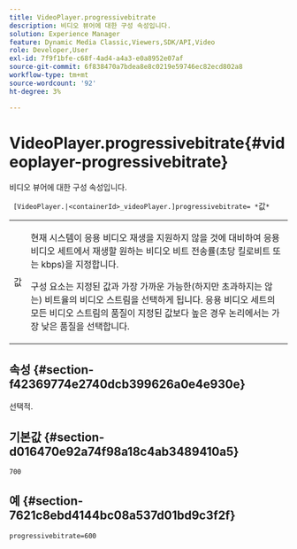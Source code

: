 ```yaml
---
title: VideoPlayer.progressivebitrate
description: 비디오 뷰어에 대한 구성 속성입니다.
solution: Experience Manager
feature: Dynamic Media Classic,Viewers,SDK/API,Video
role: Developer,User
exl-id: 7f9f1bfe-c68f-4ad4-a4a3-e0a8952e07af
source-git-commit: 6f838470a7bdea8e8c0219e59746ec82ecd802a8
workflow-type: tm+mt
source-wordcount: '92'
ht-degree: 3%

---
```


# VideoPlayer.progressivebitrate{#videoplayer-progressivebitrate}

비디오 뷰어에 대한 구성 속성입니다.

` [VideoPlayer.|<containerId>_videoPlayer.]progressivebitrate= *`값`*`

<table id="table_C616483932C2482CA9794DDD7313FD7C"> 
 <tbody> 
  <tr> 
   <td colname="col1"> <p> <span class="codeph"> 값</span> </p> </td> 
   <td colname="col2"> <p> 현재 시스템이 응용 비디오 재생을 지원하지 않을 것에 대비하여 응용 비디오 세트에서 재생할 원하는 비디오 비트 전송률(초당 킬로비트 또는 kbps)을 지정합니다. </p> <p>구성 요소는 지정된 값과 가장 가까운 가능한(하지만 초과하지는 않는) 비트율의 비디오 스트림을 선택하게 됩니다. 응용 비디오 세트의 모든 비디오 스트림의 품질이 지정된 값보다 높은 경우 논리에서는 가장 낮은 품질을 선택합니다. </p> </td> 
  </tr> 
 </tbody> 
</table>

## 속성 {#section-f42369774e2740dcb399626a0e4e930e}

선택적.

## 기본값 {#section-d016470e92a74f98a18c4ab3489410a5}

`700`

## 예 {#section-7621c8ebd4144bc08a537d01bd9c3f2f}

```
progressivebitrate=600
```
